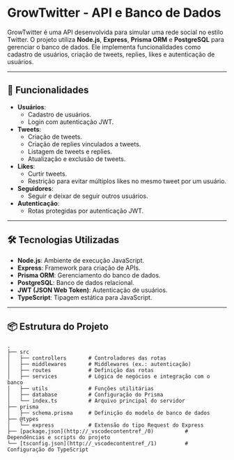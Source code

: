 # GrowTwitter - API e Banco de Dados

GrowTwitter é uma API desenvolvida para simular uma rede social no estilo Twitter. O projeto utiliza **Node.js**, **Express**, **Prisma ORM** e **PostgreSQL** para gerenciar o banco de dados. Ele implementa funcionalidades como cadastro de usuários, criação de tweets, replies, likes e autenticação de usuários.

---

## 🚀 Funcionalidades

- **Usuários**:
  - Cadastro de usuários.
  - Login com autenticação JWT.
- **Tweets**:
  - Criação de tweets.
  - Criação de replies vinculados a tweets.
  - Listagem de tweets e replies.
  - Atualização e exclusão de tweets.
- **Likes**:
  - Curtir tweets.
  - Restrição para evitar múltiplos likes no mesmo tweet por um usuário.
- **Seguidores**:
  - Seguir e deixar de seguir outros usuários.
- **Autenticação**:
  - Rotas protegidas por autenticação JWT.

---

## 🛠️ Tecnologias Utilizadas

- **Node.js**: Ambiente de execução JavaScript.
- **Express**: Framework para criação de APIs.
- **Prisma ORM**: Gerenciamento do banco de dados.
- **PostgreSQL**: Banco de dados relacional.
- **JWT (JSON Web Token)**: Autenticação de usuários.
- **TypeScript**: Tipagem estática para JavaScript.

---

## 📦 Estrutura do Projeto

```plaintext
.
├── src
│   ├── controllers       # Controladores das rotas
│   ├── middlewares       # Middlewares (ex.: autenticação)
│   ├── routes            # Definição das rotas
│   ├── services          # Lógica de negócios e integração com o banco
│   ├── utils             # Funções utilitárias
│   ├── database          # Configuração do Prisma
│   └── index.ts          # Arquivo principal do servidor
├── prisma
│   ├── schema.prisma     # Definição do modelo de banco de dados
├── @types
│   └── express           # Extensão do tipo Request do Express
├── [package.json](http://_vscodecontentref_/0)          # Dependências e scripts do projeto
└── [tsconfig.json](http://_vscodecontentref_/1)         # Configuração do TypeScript
